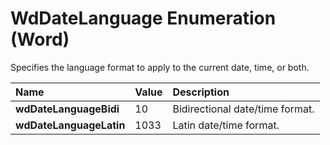
# WdDateLanguage Enumeration (Word)

Specifies the language format to apply to the current date, time, or both.



|**Name**|**Value**|**Description**|
|:-----|:-----|:-----|
|**wdDateLanguageBidi**|10|Bidirectional date/time format.|
|**wdDateLanguageLatin**|1033|Latin date/time format.|
